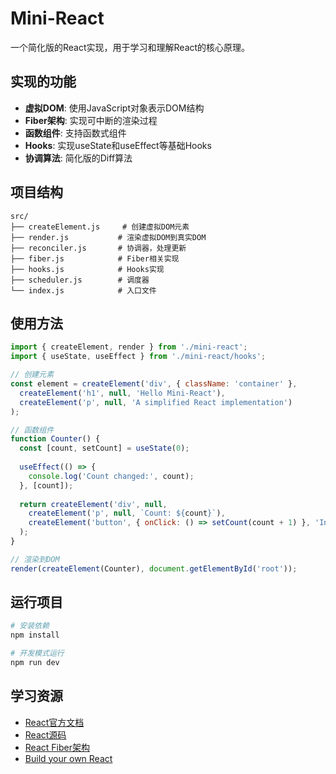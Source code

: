 # Mini-React

一个简化版的React实现，用于学习和理解React的核心原理。

## 实现的功能

- **虚拟DOM**: 使用JavaScript对象表示DOM结构
- **Fiber架构**: 实现可中断的渲染过程
- **函数组件**: 支持函数式组件
- **Hooks**: 实现useState和useEffect等基础Hooks
- **协调算法**: 简化版的Diff算法

## 项目结构

```
src/
├── createElement.js     # 创建虚拟DOM元素
├── render.js           # 渲染虚拟DOM到真实DOM
├── reconciler.js       # 协调器，处理更新
├── fiber.js            # Fiber相关实现
├── hooks.js            # Hooks实现
├── scheduler.js        # 调度器
└── index.js            # 入口文件
```

## 使用方法

```javascript
import { createElement, render } from './mini-react';
import { useState, useEffect } from './mini-react/hooks';

// 创建元素
const element = createElement('div', { className: 'container' },
  createElement('h1', null, 'Hello Mini-React'),
  createElement('p', null, 'A simplified React implementation')
);

// 函数组件
function Counter() {
  const [count, setCount] = useState(0);
  
  useEffect(() => {
    console.log('Count changed:', count);
  }, [count]);
  
  return createElement('div', null,
    createElement('p', null, `Count: ${count}`),
    createElement('button', { onClick: () => setCount(count + 1) }, 'Increment')
  );
}

// 渲染到DOM
render(createElement(Counter), document.getElementById('root'));
```

## 运行项目

```bash
# 安装依赖
npm install

# 开发模式运行
npm run dev
```

## 学习资源

- [React官方文档](https://reactjs.org/docs/getting-started.html)
- [React源码](https://github.com/facebook/react)
- [React Fiber架构](https://github.com/acdlite/react-fiber-architecture)
- [Build your own React](https://pomb.us/build-your-own-react/)